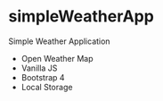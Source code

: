 # simpleWeatherApp

Simple Weather Application

- Open Weather Map
- Vanilla JS
- Bootstrap 4
- Local Storage
